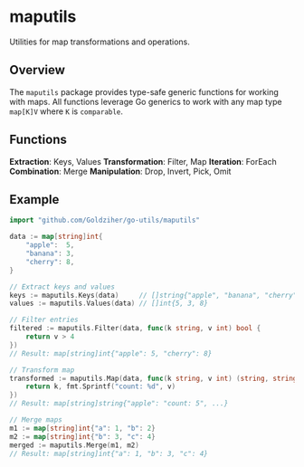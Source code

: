 # maputils

Utilities for map transformations and operations.

## Overview

The `maputils` package provides type-safe generic functions for working with maps. All functions leverage Go generics to work with any map type `map[K]V` where `K` is `comparable`.

## Functions

**Extraction**: Keys, Values
**Transformation**: Filter, Map
**Iteration**: ForEach
**Combination**: Merge
**Manipulation**: Drop, Invert, Pick, Omit

## Example

```go
import "github.com/Goldziher/go-utils/maputils"

data := map[string]int{
    "apple":  5,
    "banana": 3,
    "cherry": 8,
}

// Extract keys and values
keys := maputils.Keys(data)     // []string{"apple", "banana", "cherry"}
values := maputils.Values(data) // []int{5, 3, 8}

// Filter entries
filtered := maputils.Filter(data, func(k string, v int) bool {
    return v > 4
})
// Result: map[string]int{"apple": 5, "cherry": 8}

// Transform map
transformed := maputils.Map(data, func(k string, v int) (string, string) {
    return k, fmt.Sprintf("count: %d", v)
})
// Result: map[string]string{"apple": "count: 5", ...}

// Merge maps
m1 := map[string]int{"a": 1, "b": 2}
m2 := map[string]int{"b": 3, "c": 4}
merged := maputils.Merge(m1, m2)
// Result: map[string]int{"a": 1, "b": 3, "c": 4}
```
